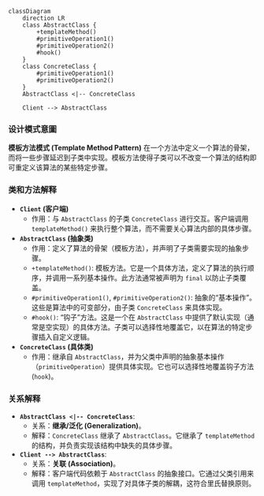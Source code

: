```mermaid
classDiagram
    direction LR
    class AbstractClass {
        +templateMethod()
        #primitiveOperation1()
        #primitiveOperation2()
        #hook()
    }
    class ConcreteClass {
        #primitiveOperation1()
        #primitiveOperation2()
    }
    AbstractClass <|-- ConcreteClass

    Client --> AbstractClass
```

### 设计模式意圖

**模板方法模式 (Template Method Pattern)** 在一个方法中定义一个算法的骨架，而将一些步骤延迟到子类中实现。模板方法使得子类可以不改变一个算法的结构即可重定义该算法的某些特定步骤。

### 类和方法解释

*   **`Client` (客户端)**
    *   作用：与 `AbstractClass` 的子类 `ConcreteClass` 进行交互。客户端调用 `templateMethod()` 来执行整个算法，而不需要关心算法内部的具体步骤。
*   **`AbstractClass` (抽象类)**
    *   作用：定义了算法的骨架（模板方法），并声明了子类需要实现的抽象步骤。
    *   `+templateMethod()`: 模板方法。它是一个具体方法，定义了算法的执行顺序，并调用一系列基本操作。此方法通常被声明为 `final` 以防止子类覆盖。
    *   `#primitiveOperation1()`, `#primitiveOperation2()`: 抽象的“基本操作”。这些是算法中的可变部分，由子类 `ConcreteClass` 来具体实现。
    *   `#hook()`: “钩子”方法。这是一个在 `AbstractClass` 中提供了默认实现（通常是空实现）的具体方法。子类可以选择性地覆盖它，以在算法的特定步骤插入自定义逻辑。
*   **`ConcreteClass` (具体类)**
    *   作用：继承自 `AbstractClass`，并为父类中声明的抽象基本操作（`primitiveOperation`）提供具体实现。它也可以选择性地覆盖钩子方法 (`hook`)。

### 关系解释

*   **`AbstractClass <|-- ConcreteClass`**:
    *   关系：**继承/泛化 (Generalization)**。
    *   解释：`ConcreteClass` 继承了 `AbstractClass`。它继承了 `templateMethod` 的结构，并负责实现该结构中缺失的具体步骤。
*   **`Client --> AbstractClass`**:
    *   关系：**关联 (Association)**。
    *   解释：客户端代码依赖于 `AbstractClass` 的抽象接口。它通过父类引用来调用 `templateMethod`，实现了对具体子类的解耦，这符合里氏替换原则。